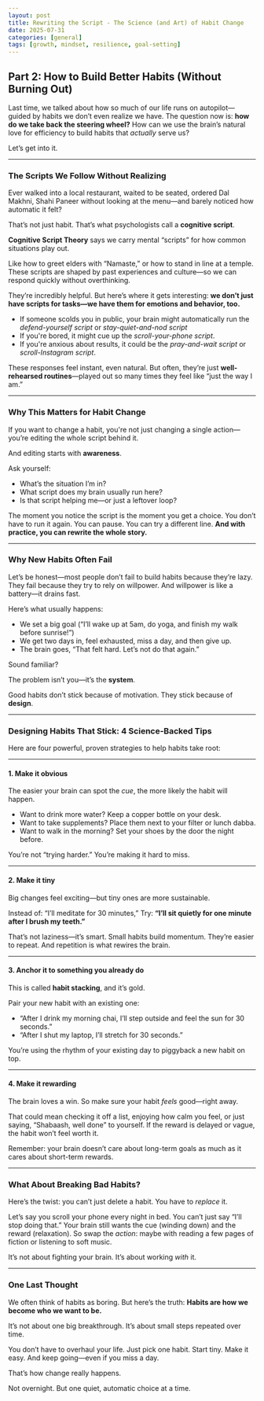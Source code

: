 ```yaml
---
layout: post  
title: Rewriting the Script - The Science (and Art) of Habit Change 
date: 2025-07-31
categories: [general]  
tags: [growth, mindset, resilience, goal-setting]  
---
```

## **Part 2: How to Build Better Habits (Without Burning Out)**

Last time, we talked about how so much of our life runs on autopilot—guided by habits we don’t even realize we have.
The question now is: **how do we take back the steering wheel?**
How can we use the brain’s natural love for efficiency to build habits that *actually* serve us?

Let’s get into it.

------

### **The Scripts We Follow Without Realizing**

Ever walked into a local restaurant, waited to be seated, ordered Dal Makhni, Shahi Paneer without looking at the menu—and barely noticed how automatic it felt?

That’s not just habit. That’s what psychologists call a **cognitive script**.

**Cognitive Script Theory** says we carry mental “scripts” for how common situations play out.

Like how to greet elders with “Namaste,” or how to stand in line at a temple. These scripts are shaped by past experiences and culture—so we can respond quickly without overthinking.

They’re incredibly helpful.
 But here’s where it gets interesting: **we don’t just have scripts for tasks—we have them for emotions and behavior, too.**

- If someone scolds you in public, your brain might automatically run the *defend-yourself script* or *stay-quiet-and-nod script*
- If you're bored, it might cue up the *scroll-your-phone script*.
- If you're anxious about results, it could be the *pray-and-wait script* or *scroll-Instagram script*.

These responses feel instant, even natural. But often, they’re just **well-rehearsed routines**—played out so many times they feel like “just the way I am.”

------

### **Why This Matters for Habit Change**

If you want to change a habit, you're not just changing a single action—you’re editing the whole script behind it.

And editing starts with **awareness**.

Ask yourself:

- What’s the situation I’m in?
- What script does my brain usually run here?
- Is that script helping me—or just a leftover loop?

The moment you notice the script is the moment you get a choice.
 You don’t have to run it again. You can pause. You can try a different line.
 **And with practice, you can rewrite the whole story.**

------

### **Why New Habits Often Fail**

Let’s be honest—most people don’t fail to build habits because they’re lazy.
 They fail because they try to rely on willpower. And willpower is like a battery—it drains fast.

Here’s what usually happens:

- We set a big goal (“I’ll wake up at 5am, do yoga, and finish my walk before sunrise!”)
- We get two days in, feel exhausted, miss a day, and then give up.
- The brain goes, “That felt hard. Let’s not do that again.”

Sound familiar?

The problem isn’t you—it’s the **system**.

Good habits don’t stick because of motivation. They stick because of **design**.

------

### **Designing Habits That Stick: 4 Science-Backed Tips**

Here are four powerful, proven strategies to help habits take root:

------

#### **1. Make it obvious**

The easier your brain can spot the *cue*, the more likely the habit will happen.

- Want to drink more water? Keep a copper bottle on your desk.
- Want to take supplements? Place them next to your filter or lunch dabba.
- Want to walk in the morning? Set your shoes by the door the night before.

You’re not “trying harder.” You’re making it hard to miss.

------

#### **2. Make it tiny**

Big changes feel exciting—but tiny ones are more sustainable.

Instead of: “I’ll meditate for 30 minutes,”
 Try: **“I’ll sit quietly for one minute after I brush my teeth.”**

That’s not laziness—it’s smart. Small habits build momentum. They’re easier to repeat. And repetition is what rewires the brain.

------

#### **3. Anchor it to something you already do**

This is called **habit stacking**, and it’s gold.

Pair your new habit with an existing one:

- “After I drink my morning chai, I’ll step outside and feel the sun for 30 seconds.”
- “After I shut my laptop, I’ll stretch for 30 seconds.”

You’re using the rhythm of your existing day to piggyback a new habit on top.

------

#### **4. Make it rewarding**

The brain loves a win. So make sure your habit *feels* good—right away.

That could mean checking it off a list, enjoying how calm you feel, or just saying, “Shabaash, well done” to yourself.
 If the reward is delayed or vague, the habit won’t feel worth it.

Remember: your brain doesn’t care about long-term goals as much as it cares about short-term rewards.

------

### **What About Breaking Bad Habits?**

Here’s the twist: you can’t just delete a habit. You have to *replace* it.

Let’s say you scroll your phone every night in bed.
 You can’t just say “I’ll stop doing that.” Your brain still wants the cue (winding down) and the reward (relaxation).
 So swap the *action*: maybe with reading a few pages of fiction or listening to soft music.

It’s not about fighting your brain. It’s about working *with* it.

------

### **One Last Thought**

We often think of habits as boring. But here’s the truth:
 **Habits are how we become who we want to be.**

It’s not about one big breakthrough. It’s about small steps repeated over time.

You don’t have to overhaul your life.
 Just pick one habit. Start tiny. Make it easy. And keep going—even if you miss a day.

That’s how change really happens.

Not overnight.
But one quiet, automatic choice at a time.
